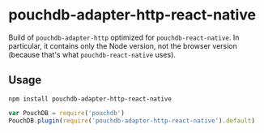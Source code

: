 pouchdb-adapter-http-react-native
==============

Build of `pouchdb-adapter-http` optimized for `pouchdb-react-native`. In particular, it contains
only the Node version, not the browser version (because that's what `pouchdb-react-native` uses).

Usage
---

    npm install pouchdb-adapter-http-react-native

```js
var PouchDB = require('pouchdb')
PouchDB.plugin(require('pouchdb-adapter-http-react-native').default)

```
